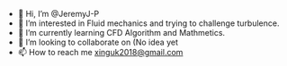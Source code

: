 - 👋 Hi, I’m @JeremyJ-P
- 👀 I’m interested in Fluid mechanics and trying to challenge turbulence.
- 🌱 I’m currently learning CFD Algorithm and Mathmetics.
- 💞️ I’m looking to collaborate on (No idea yet 
- 📫 How to reach me xinguk2018@gmail.com

<!---
JeremyJ-P/JeremyJ-P is a ✨ special ✨ repository because its `README.md` (this file) appears on your GitHub profile.
You can click the Preview link to take a look at your changes.
--->
